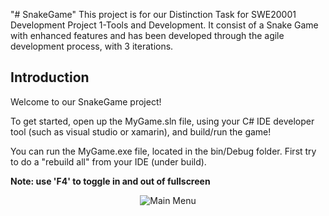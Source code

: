 "# SnakeGame" 
This project is for our Distinction Task for SWE20001 Development Project 1-Tools and Development.
It consist of a Snake Game with enhanced features and has been developed through the agile development process, with 3 iterations.

## Introduction ##

Welcome to our SnakeGame project! 

To get started, open up the MyGame.sln file, using your C# IDE developer tool (such as visual studio or xamarin), and build/run the game!

You can run the MyGame.exe file, located in the bin/Debug folder. First try to do a "rebuild all" from your IDE (under build).

**Note: use 'F4' to toggle in and out of fullscreen**


<p align="center">
<img src="wiki/images/mainmenu.PNG" alt="Main Menu" />
</p>
